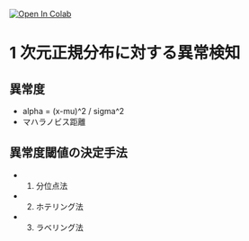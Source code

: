[![Open In Colab](https://colab.research.google.com/assets/colab-badge.svg)](https://raw.githubusercontent.com/matsubaraDaisuke/anomaly-detection/main/01_normal_distibution/data/Davis.csv)

# 1 次元正規分布に対する異常検知

## 異常度

- alpha = (x-mu)^2 / sigma^2
- マハラノビス距離

## 異常度閾値の決定手法

- 1. 分位点法
- 2. ホテリング法
- 3. ラベリング法
